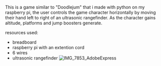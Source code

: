 This is a game similar to "Doodlejum" that i made with python on my raspberry pi, the user controls the game character horizontally by moving their hand left to right of an ultrasonic rangefinder. As the character gains altitude, platforms and jump boosters generate.    

resources used:
- breadboard
- raspberry pi with an extention cord 
- 6 wires
- ultrasonic rangefinder
![IMG_7853_AdobeExpress](https://github.com/SMOO1/doodlejump_rangefinder/assets/132080200/50b6b5c9-4060-4125-8be5-5dd23b5964f3)
